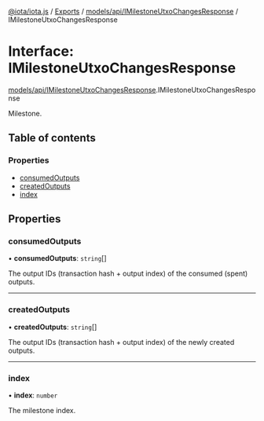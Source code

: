 [@iota/iota.js](../README.md) / [Exports](../modules.md) / [models/api/IMilestoneUtxoChangesResponse](../modules/models_api_imilestoneutxochangesresponse.md) / IMilestoneUtxoChangesResponse

# Interface: IMilestoneUtxoChangesResponse

[models/api/IMilestoneUtxoChangesResponse](../modules/models_api_imilestoneutxochangesresponse.md).IMilestoneUtxoChangesResponse

Milestone.

## Table of contents

### Properties

- [consumedOutputs](models_api_imilestoneutxochangesresponse.imilestoneutxochangesresponse.md#consumedoutputs)
- [createdOutputs](models_api_imilestoneutxochangesresponse.imilestoneutxochangesresponse.md#createdoutputs)
- [index](models_api_imilestoneutxochangesresponse.imilestoneutxochangesresponse.md#index)

## Properties

### consumedOutputs

• **consumedOutputs**: `string`[]

The output IDs (transaction hash + output index) of the consumed (spent) outputs.

___

### createdOutputs

• **createdOutputs**: `string`[]

The output IDs (transaction hash + output index) of the newly created outputs.

___

### index

• **index**: `number`

The milestone index.
